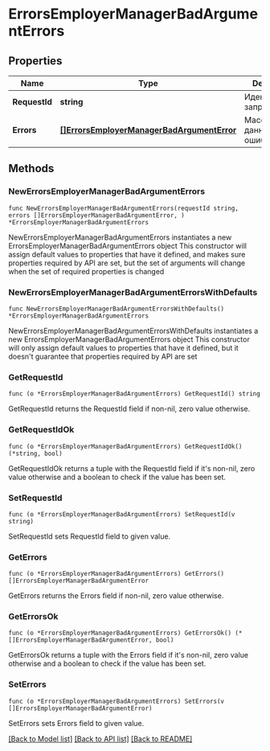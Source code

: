 # ErrorsEmployerManagerBadArgumentErrors

## Properties

Name | Type | Description | Notes
------------ | ------------- | ------------- | -------------
**RequestId** | **string** | Идентификатор запроса | 
**Errors** | [**[]ErrorsEmployerManagerBadArgumentError**](ErrorsEmployerManagerBadArgumentError.md) | Массив с данными ошибок | 

## Methods

### NewErrorsEmployerManagerBadArgumentErrors

`func NewErrorsEmployerManagerBadArgumentErrors(requestId string, errors []ErrorsEmployerManagerBadArgumentError, ) *ErrorsEmployerManagerBadArgumentErrors`

NewErrorsEmployerManagerBadArgumentErrors instantiates a new ErrorsEmployerManagerBadArgumentErrors object
This constructor will assign default values to properties that have it defined,
and makes sure properties required by API are set, but the set of arguments
will change when the set of required properties is changed

### NewErrorsEmployerManagerBadArgumentErrorsWithDefaults

`func NewErrorsEmployerManagerBadArgumentErrorsWithDefaults() *ErrorsEmployerManagerBadArgumentErrors`

NewErrorsEmployerManagerBadArgumentErrorsWithDefaults instantiates a new ErrorsEmployerManagerBadArgumentErrors object
This constructor will only assign default values to properties that have it defined,
but it doesn't guarantee that properties required by API are set

### GetRequestId

`func (o *ErrorsEmployerManagerBadArgumentErrors) GetRequestId() string`

GetRequestId returns the RequestId field if non-nil, zero value otherwise.

### GetRequestIdOk

`func (o *ErrorsEmployerManagerBadArgumentErrors) GetRequestIdOk() (*string, bool)`

GetRequestIdOk returns a tuple with the RequestId field if it's non-nil, zero value otherwise
and a boolean to check if the value has been set.

### SetRequestId

`func (o *ErrorsEmployerManagerBadArgumentErrors) SetRequestId(v string)`

SetRequestId sets RequestId field to given value.


### GetErrors

`func (o *ErrorsEmployerManagerBadArgumentErrors) GetErrors() []ErrorsEmployerManagerBadArgumentError`

GetErrors returns the Errors field if non-nil, zero value otherwise.

### GetErrorsOk

`func (o *ErrorsEmployerManagerBadArgumentErrors) GetErrorsOk() (*[]ErrorsEmployerManagerBadArgumentError, bool)`

GetErrorsOk returns a tuple with the Errors field if it's non-nil, zero value otherwise
and a boolean to check if the value has been set.

### SetErrors

`func (o *ErrorsEmployerManagerBadArgumentErrors) SetErrors(v []ErrorsEmployerManagerBadArgumentError)`

SetErrors sets Errors field to given value.



[[Back to Model list]](../README.md#documentation-for-models) [[Back to API list]](../README.md#documentation-for-api-endpoints) [[Back to README]](../README.md)


